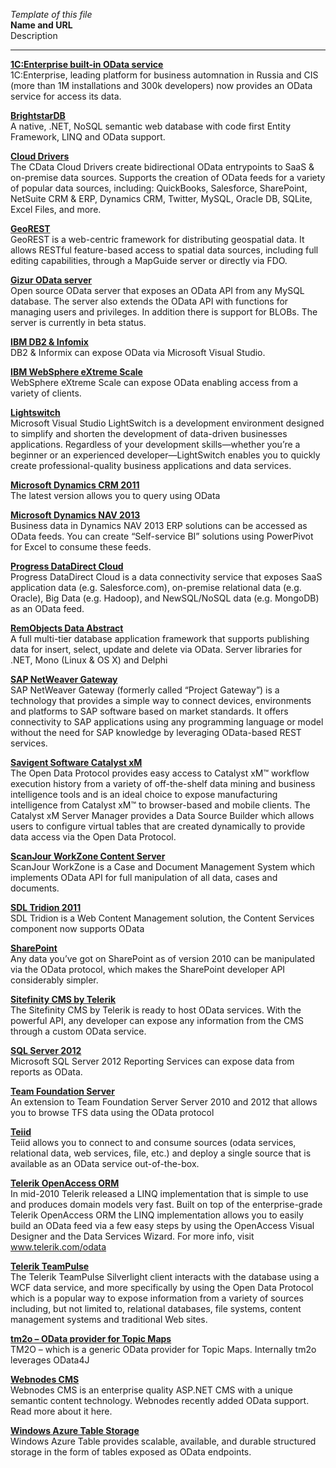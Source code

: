 *Template of this file*<br>
**Name and URL**<br>
Description<br>

---------------------------------------------------------------------------------------------------------------
**[1C:Enterprise built-in OData service](http://1c-dn.com/1c_enterprise/)**<br>
1C:Enterprise, leading platform for business automnation in Russia and CIS (more than 1M installations and 300k developers) now provides an OData service for access its data.

**[BrightstarDB](http://www.brightstardb.com/)**<br>
A native, .NET, NoSQL semantic web database with code first Entity Framework, LINQ and OData support.

**[Cloud Drivers](http://www.cdata.com/cloud/)**<br>
The CData Cloud Drivers create bidirectional OData entrypoints to SaaS &amp; on-premise data sources.  Supports the creation of OData feeds for a variety of popular data sources, including: QuickBooks, Salesforce, SharePoint, NetSuite CRM &amp; ERP, Dynamics CRM, Twitter, MySQL, Oracle DB, SQLite, Excel Files, and more.

**[GeoREST](http://code.google.com/p/georest/)**<br>
GeoREST is a web-centric framework for distributing geospatial data. It allows RESTful feature-based access to spatial data sources, including full editing capabilities, through a MapGuide server or directly via FDO.

**[Gizur OData server](https://github.com/gizur/odataserver/)**<br>
Open source OData server that exposes an OData API from any MySQL database. The server also extends the OData API with functions
for managing users and privileges. In addition there is  support for BLOBs. The server is currently in beta status.

**[IBM DB2 & Infomix](http://www.ibm.com/developerworks/data/library/techarticle/dm-1205odata/index.html)**<br>
DB2 & Informix can expose OData via Microsoft Visual Studio.

**[IBM WebSphere eXtreme Scale](http://www.ibm.com/developerworks/webservices/library/standards-odata/)**<br>
WebSphere eXtreme Scale can expose OData enabling access from a variety of clients.

**[Lightswitch](http://msdn.com/lightswitch)**<br>
Microsoft Visual Studio LightSwitch is a development environment designed to simplify and shorten the development of data-driven businesses applications. Regardless of your development skills—whether you’re a beginner or an experienced developer—LightSwitch enables you to quickly create professional-quality business applications and data services.

**[Microsoft Dynamics CRM 2011](http://msdn.microsoft.com/en-us/library/gg334279.aspx)**<br>
The latest version allows you to query using OData

**[Microsoft Dynamics NAV 2013](http://www.microsoft.com/dynamics/nav)**<br>
Business data in Dynamics NAV 2013 ERP solutions can be accessed as OData feeds. You can create “Self-service BI” solutions using PowerPivot for Excel to consume these feeds.

**[Progress DataDirect Cloud](https://www.progress.com/products/datadirect-cloud)**<br>
Progress DataDirect Cloud is a data connectivity service that exposes SaaS application data (e.g. Salesforce.com), on-premise relational data (e.g. Oracle), Big Data (e.g. Hadoop), and NewSQL/NoSQL data (e.g. MongoDB) as an OData feed.

**[RemObjects Data Abstract](http://www.remobjects.com/da/OData.aspx)**<br>
A full multi-tier database application framework that supports publishing data for insert, select, update and delete via OData. Server libraries for .NET, Mono (Linux & OS X) and Delphi

**[SAP NetWeaver Gateway](http://www.sdn.sap.com/irj/sdn/gateway)**<br>
SAP NetWeaver Gateway (formerly called “Project Gateway”) is a technology that provides a simple way to connect devices, environments and platforms to SAP software based on market standards. It offers connectivity to SAP applications using any programming language or model without the need for SAP knowledge by leveraging OData-based REST services.

**[Savigent Software Catalyst xM](http://savigent.com/)**<br>
The Open Data Protocol provides easy access to Catalyst xM™ workflow execution history from a variety of off-the-shelf data mining and business intelligence tools and is an ideal choice to expose manufacturing intelligence from Catalyst xM™ to browser-based and mobile clients. The Catalyst xM Server Manager provides a Data Source Builder which allows users to configure virtual tables that are created dynamically to provide data access via the Open Data Protocol.

**[ScanJour WorkZone Content Server](http://scanjour.com/)**<br>
ScanJour WorkZone is a Case and Document Management System which implements OData API for full manipulation of all data, cases and documents.

**[SDL Tridion 2011](http://www.sdl.com/en/wcm/products/sdltridion/)**<br>
SDL Tridion is a Web Content Management solution, the Content Services component now supports OData

**[SharePoint](http://office.microsoft.com/en-us/sharepoint/collaboration-software-sharepoint-FX103479517.aspx)**<br>
Any data you’ve got on SharePoint as of version 2010 can be manipulated via the OData protocol, which makes the SharePoint developer API considerably simpler.

**[Sitefinity CMS by Telerik](http://www.sitefinity.com/)**<br>
The Sitefinity CMS by Telerik is ready to host OData services. With the powerful API, any developer can expose any information from the CMS through a custom OData service.

**[SQL Server 2012](http://www.microsoft.com/sqlserver/2008/en/us/reporting.aspx)**<br>
Microsoft SQL Server 2012 Reporting Services can expose data from reports as OData.

**[Team Foundation Server](http://www.microsoft.com/en-us/download/details.aspx?id=36230)**<br>
An extension to Team Foundation Server Server 2010 and 2012 that allows you to browse TFS data using the OData protocol

**[Teiid](http://teiid.jboss.org/)**<br>
Teiid allows you to connect to and consume sources (odata services, relational data, web services, file, etc.) and deploy a single source that is available as an OData service out-of-the-box.

**[Telerik OpenAccess ORM](http://www.telerik.com/products/orm.aspx)**<br>
In mid-2010 Telerik released a LINQ implementation that is simple to use and produces domain models very fast. Built on top of the enterprise-grade Telerik OpenAccess ORM the LINQ implementation allows you to easily build an OData feed via a few easy steps by using the OpenAccess Visual Designer and the Data Services Wizard. For more info, visit www.telerik.com/odata

**[Telerik TeamPulse](http://www.telerik.com/team-productivity-tools.aspx)**<br>
The Telerik TeamPulse Silverlight client interacts with the database using a WCF data service, and more specifically by using the Open Data Protocol which is a popular way to expose information from a variety of sources including, but not limited to, relational databases, file systems, content management systems and traditional Web sites.

**[tm2o – OData provider for Topic Maps](http://code.google.com/p/tm2o/)**<br>
TM2O – which is a generic OData provider for Topic Maps. Internally tm2o leverages OData4J

**[Webnodes CMS](http://www.webnodes.com/odata)**<br>
Webnodes CMS is an enterprise quality ASP.NET CMS with a unique semantic content technology. Webnodes recently added OData support. Read more about it here.

**[Windows Azure Table Storage](http://msdn.microsoft.com/en-us/library/azure/dd179423.aspx)**<br>
Windows Azure Table provides scalable, available, and durable structured storage in the form of tables exposed as OData endpoints.

